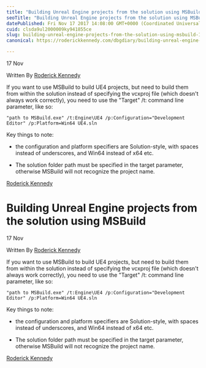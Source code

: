 ```yaml
---
title: "Building Unreal Engine projects from the solution using MSBuild"
seoTitle: "Building Unreal Engine projects from the solution using MSBuild"
datePublished: Fri Nov 17 2017 14:08:00 GMT+0000 (Coordinated Universal Time)
cuid: clsda9ul2000009ky941855ce
slug: building-unreal-engine-projects-from-the-solution-using-msbuild-1
canonical: https://roderickkennedy.com/dbgdiary/building-unreal-engine-projects-from-the-solution-using-msbuild

---
```


17 Nov

Written By [Roderick Kennedy](https://roderickkennedy.com/dbgdiary?author=5f08d2770b281846bf04ee3b)

If you want to use MSBuild to build UE4 projects, but need to build them from within the solution instead of specifying the vcxproj file (which doesn't always work correctly), you need to use the "Target" /t: command line parameter, like so:

`"path to MSBuild.exe" /t:Engine\UE4 /p:Configuration="Development Editor" /p:Platform=Win64 UE4.sln`

Key things to note:

* the configuration and platform specifiers are Solution-style, with spaces instead of underscores, and Win64 instead of x64 etc.
    
* The solution folder path must be specified in the target parameter, otherwise MSBuild will not recognize the project name.
    

[Roderick Kennedy](https://roderickkennedy.com/dbgdiary?author=5f08d2770b281846bf04ee3b)

# Building Unreal Engine projects from the solution using MSBuild

17 Nov

Written By [Roderick Kennedy](https://roderickkennedy.com/dbgdiary?author=5f08d2770b281846bf04ee3b)

If you want to use MSBuild to build UE4 projects, but need to build them from within the solution instead of specifying the vcxproj file (which doesn't always work correctly), you need to use the "Target" /t: command line parameter, like so:

`"path to MSBuild.exe" /t:Engine\UE4 /p:Configuration="Development Editor" /p:Platform=Win64 UE4.sln`

Key things to note:

* the configuration and platform specifiers are Solution-style, with spaces instead of underscores, and Win64 instead of x64 etc.
    
* The solution folder path must be specified in the target parameter, otherwise MSBuild will not recognize the project name.
    

[Roderick Kennedy](https://roderickkennedy.com/dbgdiary?author=5f08d2770b281846bf04ee3b)